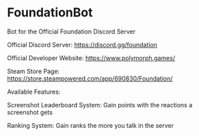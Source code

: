 # FoundationBot
Bot for the Official Foundation Discord Server

Official Discord Server: https://discord.gg/foundation

Official Developer Website: https://www.polymorph.games/

Steam Store Page: https://store.steampowered.com/app/690830/Foundation/

Available Features:

Screenshot Leaderboard System: Gain points with the reactions a screenshot gets

Ranking System: Gain ranks the more you talk in the server
